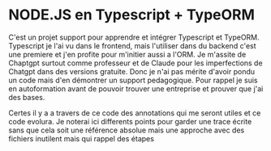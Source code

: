 # NODE.JS en Typescript + TypeORM

C'est un projet support pour apprendre et intégrer Typescript et TypeORM.
Typescript je l'ai vu dans le frontend, mais l'utiliser dans du backend c'est une premiere et j'en profite pour m'initier aussi a l'ORM. 
Je m'assite de Chaptgpt surtout comme professeur et de Claude pour les imperfections de Chatgpt dans des versions gratuite.
Donc je n'ai pas mérite d'avoir pondu un code mais d'en démontrer un support pedagogique. Pour rappel je suis en autoformation avant de pouvoir trouver une entreprise et prouver que j'ai des bases. 

Certes il y a a travers de ce code des annotations qui me seront utiles et ce code evolura.
Je noterai ici differents points pour garder une trace écrite sans que cela soit une référence absolue mais une approche avec des fichiers inutilent mais qui rappel des étapes